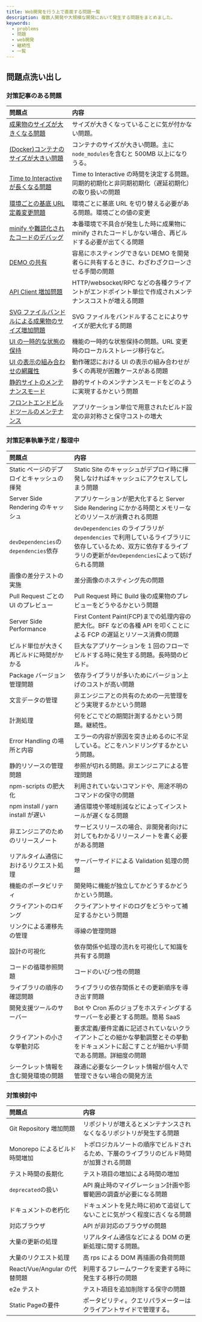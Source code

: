```yaml
---
title: Web開発を行う上で直面する問題一覧
description: 複数人開発や大規模な開発において発生する問題をまとめました。
keywords:
  - problems
  - 問題
  - web開発
  - 継続性
  - 一覧
---
```


## 問題点洗い出し

### 対策記事のある問題

| 問題点                                                                                                   | 内容                                                                                                   |
| :------------------------------------------------------------------------------------------------------- | :----------------------------------------------------------------------------------------------------- |
| [成果物のサイズが大きくなる問題](increased-size-of-artifacts-with-svg-file-bundles.md)                   | サイズが大きくなっていることに気が付かない問題。                                                       |
| [(Docker)コンテナのサイズが大きい問題](minify-node-modules-into-a-container.md)                          | コンテナのサイズが大きい問題。主に`node_modules`を含むと 500MB 以上になりうる。                        |
| [Time to Interactiveが長くなる問題](time-to-interactive-problem.md)                                                                         | Time to Interactive の時間を決定する問題。同期的初期化と非同期初期化（遅延初期化）の取り扱いの問題     |
| [環境ごとの基底 URL 定義変更問題](base-url-definition-change-problem-for-each-environment.md)            | 環境ごとに基底 URL を切り替える必要がある問題。環境ごとの値の変更                                      |
| [minify や難読化されたコードのデバッグ](debugging-minified-code.md)                                      | 本番環境で不具合が発生した時に成果物に minify されたコードしかない場合、再ビルドする必要が出てくる問題 |
| [DEMO の共有](demo-sharing.md)                                                                           | 容易にホスティングできない DEMO を開発者らに共有するときに、わざわざクローンさせる手間の問題           |
| [API Client 増加問題](api-client-increase-problem.md)                                                    | HTTP/websocket/RPC などの各種クライアントがエンドポイント単位で作成されメンテナンスコストが増える問題  |
| [SVG ファイルバンドルによる成果物のサイズ増加問題](increased-size-of-artifacts-with-svg-file-bundles.md) | SVG ファイルをバンドルすることによりサイズが肥大化する問題                                             |
| [UI の一時的な状態の保持](temporary-ui-state-preservation.md)                                            | 機能の一時的な状態保持の問題。URL 変更時のローカルストレージ移行など。                                 |
| [UI の表示の組み合わせの網羅性](comprehensive-ui-display-combinations.md)                                | 動作確認における UI の表示の組み合わせが多くの再現が困難ケースがある問題                               |
| [静的サイトのメンテナンスモード](static-site-maintenance-mode.md)                        | 静的サイトのメンテナンスモードをどのように実現するかという問題                                                                                                      |
| [フロントエンドビルドツールのメンテナンス](maintaining-the-build-tool.md)                          | アプリケーション単位で用意されたビルド設定の非対称さと保守コストの増大                                                                                              |

### 対策記事執筆予定 / 整理中

| 問題点                                    | 内容                                                                                                                                                                |
| :---------------------------------------- | :------------------------------------------------------------------------------------------------------------------------------------------------------------------ |
| Static ページのデプロイとキャッシュの揮発 | Static Site のキャッシュがデプロイ時に揮発しなければキャッシュにアクセスしてしまう問題                                                                              |
| Server Side Rendering のキャッシュ        | アプリケーションが肥大化すると Server Side Rendering にかかる時間とメモリーなどのリソースが消費される問題                                                           |
| `devDependencies`の`dependencies`依存     | `devDependencies` のライブラリが `dependencies` で利用しているライブラリに依存しているため、双方に依存するライブラリの更新が`devDependencies`によって妨げられる問題 |
| 画像の差分テストの実施                    | 差分画像のホスティング先の問題                                                                                                                                      |
| Pull Request ごとの UI のプレビュー       | Pull Request 時に Build 後の成果物のプレビューをどうやるかという問題                                                                                                |
| Server Side Performance                   | First Content Paint(FCP)までの処理内容の肥大化。BFF などの各種 API を叩くことによる FCP の遅延とリソース消費の問題                                                  |
| ビルド単位が大きく再ビルドに時間がかかる  | 巨大なアプリケーションを 1 回のフローでビルドする時に発生する問題。長時間のビルド。                                                                                 |
| Package バージョン管理問題                | 依存ライブラリが多いためにバージョン上げのコストが高い問題                                                                                                          |
| 文言データの管理                          | 非エンジニアとの共有のための一元管理をどう実現するかという問題                                                                                                      |
| 計測処理                                  | 何をどこでどの期間計測するかという問題。継続性。                                                                                                                    |
| Error Handling の場所と内容               | エラーの内容が原因を突き止めるのに不足している。どこをハンドリングするかという問題。                                                                                |
| 静的リソースの管理問題                    | 参照が切れる問題。非エンジニアによる管理問題                                                                                                                        |
| npm-scripts の肥大化                      | 利用されていないコマンドや、用途不明のコマンドの保守の問題                                                                                                          |
| npm install / yarn install が遅い         | 通信環境や帯域削減などによってインストールが遅くなる問題                                                                                                            |
| 非エンジニアのためのリリースノート        | サービスリリースの場合、非開発者向けに対してもわかるリリースノートを書く必要がある問題                                                                              |
| リアルタイム通信におけるリクエスト処理    | サーバーサイドによる Validation 処理の問題                                                                                                                          |
| 機能のポータビリティ                      | 開発時に機能が独立してかどうするかどうかという問題。                                                                                                                |
| クライアントのロギング                    | クライアントサイドのログをどうやって補足するかという問題                                                                                                            |
| リンクによる遷移先の管理                  | 導線の管理問題                                                                                                                                                      |
| 設計の可視化                              | 依存関係や処理の流れを可視化して知識を共有する問題                                                                                                                  |
| コードの循環参照問題                      | コードのいびつ性の問題                                                                                                                                              |
| ライブラリの順序の確認問題                | ライブラリの依存関係とその更新順序を導き出す問題                                                                                                                    |
| 開発支援ツールのサーバー                  | Bot や Cron 系のジョブをホスティングするサーバーを必要とする問題。簡易 SaaS                                                                                         |
| クライアントの小さな挙動対応              | 要求定義/要件定義に記述されていないクライアントごとの細かな挙動調整とその挙動をドキュメントに起こすことが細かい手間である問題。詳細度の問題                         |
| シークレット情報を含む開発環境の問題      | 疎通に必要なシークレット情報が個々人で管理できない場合の開発方法                                                                                                    |

### 対策検討中

| 問題点                        | 内容                                                                                     |
| :---------------------------- | :--------------------------------------------------------------------------------------- |
| Git Repository 増加問題       | リポジトリが増えるとメンテナンスされなくなるリポジトリが発生する問題                     |
| Monorepo によるビルド時間増加 | トポロジカルソートの順序でビルドされるため、下層のライブラリのビルド時間が加算される問題 |
| テスト時間の長期化            | テスト項目の増加による時間の増加                                                         |
| `deprecated`の扱い            | API 廃止時のマイグレーション計画や影響範囲の調査が必要になる問題                         |
| ドキュメントの老朽化          | ドキュメントを見た時に初めて追従してないことに気がつく程度に古くなる問題                 |
| 対応ブラウザ                  | API が非対応のブラウザの問題                                                             |
| 大量の更新の処理              | リアルタイム通信などによる DOM の更新処理に関する問題。                                  |
| 大量のリクエスト処理          | 高 rps による DOM 再描画の負荷問題                                                       |
| React/Vue/Angular の代替問題  | 利用するフレームワークを変更する時に発生する移行の問題                                   |
| e2e テスト                    | テスト項目を追加削除する保守の問題                                                       |
| Static Pageの要件 | ポータビリティ。クエリパラメーターはクライアントサイドで管理する。 |

<!-- ## 図で見る問題点 (工事中)

![問題の発生箇所](./images/webdev-problems.svg) -->

<!-- ### 参考文献

- https://panda-program.com/posts/bengo4com-library-frontend
- https://www.yuuniworks.com/blog/2018-05-18-presentational-component%E3%81%A8container-component/
- https://medium.com/@dan_abramov/smart-and-dumb-components-7ca2f9a7c7d0 -->
